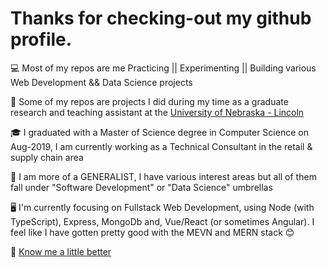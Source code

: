 # Thanks for checking-out my github profile.

💻 Most of my repos are me Practicing || Experimenting || Building various Web Development && Data Science projects

🏫 Some of my repos are projects I did during my time as a graduate research and teaching assistant at the [University of Nebraska - Lincoln](https://www.unl.edu/)

🎓 I graduated with a Master of Science degree in Computer Science on Aug-2019, I am currently working as a Technical Consultant in the retail & supply chain area

🤖 I am more of a GENERALIST, I have various interest areas but all of them fall under "Software Development" or "Data Science" umbrellas

🖥️ I'm currently focusing on Fullstack Web Development, using Node (with TypeScript), Express, MongoDb and, Vue/React (or sometimes Angular). I feel like I have gotten pretty good with the MEVN and MERN stack 😊


🍻 [Know me a little better](https://sudbasnet.github.io/)
